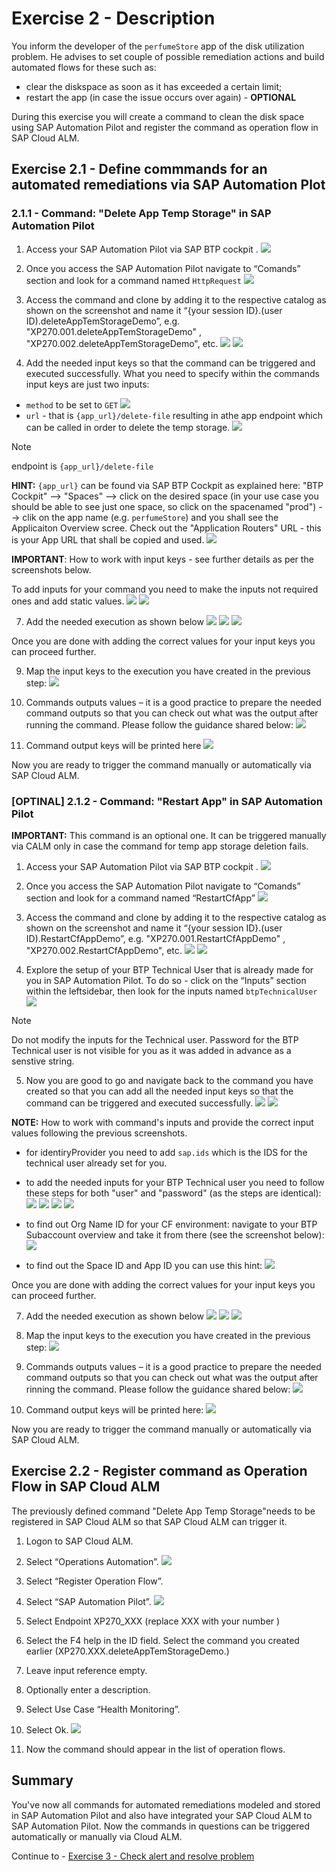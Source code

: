 # Exercise 2 - Description

You inform the developer of the `perfumeStore` app of the disk utilization problem. He advises to set couple of possible remediation actions and build automated flows for these such as: 
- clear the diskspace as soon as it has exceeded a certain limit;
- restart the app (in case the issue occurs over again) - **OPTIONAL**

During this exercise you will create a command to clean the disk space using SAP Automation Pilot and register the command as operation flow in SAP Cloud ALM. 

## Exercise 2.1 - Define commmands for an automated remediations via SAP Automation Plot   

### 2.1.1 - Command: "Delete App Temp Storage" in SAP Automation Pilot 

1. Access your SAP Automation Pilot via SAP BTP cockpit  .
![](./images/01-accessing-automation-pilot.png)

2.	Once you access the SAP Automation Pilot navigate to “Comands” section and look for a command named `HttpRequest`
![](./images/2.1.2-pic-01.png)
   
3.	Access the command and clone by adding it to the respective catalog as shown on the screenshot and name it “{your session ID}.(user ID).deleteAppTemStorageDemo”, e.g. "XP270.001.deleteAppTemStorageDemo" ,  "XP270.002.deleteAppTemStorageDemo", etc.
![](./images/2.1.2-pic-02.png)
![](./images/2.1.2-pic-03.png)

4.	Add the needed input keys so that the command can be triggered and executed successfully.
What you need to specify within the commands input keys are just two inputs:
- `method` to be set to `GET`
![](./images/2.1.2-pic-06.png)
- `url` - that is `{app_url}/delete-file` resulting in athe  app endpoint which can be called in order to delete the temp storage.
![](./images/2.1.2-pic-05.png)

> [!NOTE]
> endpoint is `{app_url}/delete-file`

**HINT:** `{app_url}` can be found via SAP BTP Cockpit as explained here: "BTP Cockpit" --> "Spaces" --> click on the desired space (in your use case you should be able to see just one space, so click on the spacenamed "prod") --> clik on the app name (e.g. `perfumeStore`) and you shall see the Applicaiton Overview scree. Check out the "Application Routers" URL - this is your App URL that shall be copied and used. 
![](./images/2.1.2-pic-04.png)

**IMPORTANT**: How to work with input keys - see further details as per the screenshots below. 

To add inputs for your command you need to make the inputs not required ones and add static values. 
![](./images/inputKeys_2.6.png)
![](./images/inputKeys_2.7.png)

7.	Add the needed execution as shown below
![](./images/04-02-automation-pilot.png)
![](./images/04-03-automation-pilot.png)
![](./images/2.1.2-pic-07.png)

Once you are done with adding the correct values for your input keys you can proceed further. 

9.	Map the input keys to the execution you have created in the previous step:
![](./images/2.1.2-pic-08.png)

10.	Commands outputs values  – it is a good practice to prepare the needed command outputs so that you can check out what was the output after running the command. Please follow the guidance shared below: 
![](./images/2.1.2-pic-09.png)

12.	Command output keys will be printed here
![](./images/2.1.2-pic-10.png)

Now you are ready to trigger the command manually or automatically via SAP Cloud ALM. 



### [OPTINAL] 2.1.2 - Command: "Restart App" in SAP Automation Pilot 

**IMPORTANT:** This command is an optional one. It can be triggered manually via CALM only in case the command for temp app storage deletion fails. 

1. Access your SAP Automation Pilot via SAP BTP cockpit  .
![](./images/01-accessing-automation-pilot.png)
2.	Once you access the SAP Automation Pilot navigate to “Comands” section and look for a command named “RestartCfApp”
![](./images/02-automation-pilot.png)
   
3.	Access the command and clone by adding it to the respective catalog as shown on the screenshot and name it “{your session ID}.(user ID).RestartCfAppDemo”, e.g. "XP270.001.RestartCfAppDemo" ,  "XP270.002.RestartCfAppDemo", etc.
![](./images/03-automation-pilot.png)
![](./images/04-automation-pilot.png)
  	
4.	Explore the setup of your BTP Technical User that is already made for you in SAP Automation Pilot. To do so - click on the “Inputs” section within the leftsidebar, then look for the inputs named `btpTechnicalUser` 
![](./images/05-03-automation-pilot.png)

> [!NOTE]
> Do not modify the inputs for the Technical user. Password for the BTP Technical user is not visible for you as it was added in advance as a senstive string. 

5.	Now you are good to go and navigate back to the command you have created so that you can add all the needed input keys so that the command can be triggered and executed successfully.
![](./images/input-keys-1.png)
![](./images/input-keys-2.png)

**NOTE:** How to work with command's inputs and provide the correct input values following the previous screenshots. 

- for identiryProvider you need to add `sap.ids` which is the  IDS for the technical user already set for you.

- to add the needed inputs for your BTP Technical user you need to follow these steps for both "user" and "password" (as the steps are identical):
![](./images/inputKeys_2.1.png)
![](./images/inputKeys_2.2.png)
![](./images/inputKeys_2.3.png)
![](./images/inputKeys_2.4.png)

- to find out Org Name ID for your CF environment: navigate to your BTP Subaccount overview and take it from there (see the screenshot below): 
![](./images/inputKeys_2.8.png)

- to find out the Space ID and App ID you can use this hint:
![](./images/inputKeys_2.5.png)

Once you are done with adding the correct values for your input keys you can proceed further. 

7.	Add the needed execution as shown below
![](./images/04-02-automation-pilot.png)
![](./images/04-03-automation-pilot.png)
![](./images/04-04-automation-pilot.png)

9.	Map the input keys to the execution you have created in the previous step:
![](./images/05-automation-pilot.png)

10.	Commands outputs values  – it is a good practice to prepare the needed command outputs so that you can check out what was the output after rinning the command. Please follow the guidance shared below: 
![](./images/06-automation-pilot.png)

12.	Command output keys will be printed here:
![](./images/2.1.2-pic-10.png)

Now you are ready to trigger the command manually or automatically via SAP Cloud ALM. 



## Exercise 2.2 - Register command as Operation Flow in SAP Cloud ALM  

The previously defined command "Delete App Temp Storage"needs to be registered in SAP Cloud ALM so that SAP Cloud ALM can trigger it. 

1. Logon to SAP Cloud ALM.

2. Select “Operations Automation”.
![](./images/2.2-pic-01.png)

3. Select “Register Operation Flow”.

4. Select “SAP Automation Pilot”.
![](./images/2.2-pic-02.png)

5. Select Endpoint XP270_XXX (replace XXX with your number )

6. Select the F4 help in the ID field. Select the command you created earlier (XP270.XXX.deleteAppTemStorageDemo.)

7. Leave input reference empty.

8. Optionally enter a description.

9. Select Use Case “Health Monitoring”.

10. Select Ok.
![](./images/2.2-pic-03.png)

11. Now the command should appear in the list of operation flows. 



## Summary

You've now all commands for automated remediations modeled and stored in SAP Automation Pilot and also have integrated your SAP Cloud ALM to SAP Automation Pilot. Now the commands in questions can be triggered automatically or manually via Cloud ALM. 

Continue to - [Exercise 3 - Check alert and resolve problem ](../ex3/README.md)
